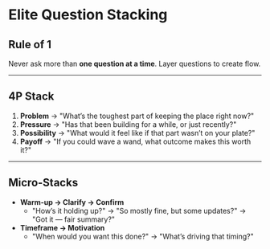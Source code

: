 # Elite Question Stacking

## Rule of 1
Never ask more than **one question at a time**. Layer questions to create flow.

---

## 4P Stack
1. **Problem** → "What’s the toughest part of keeping the place right now?"
2. **Pressure** → "Has that been building for a while, or just recently?"
3. **Possibility** → "What would it feel like if that part wasn’t on your plate?"
4. **Payoff** → "If you could wave a wand, what outcome makes this worth it?"

---

## Micro-Stacks
- **Warm-up → Clarify → Confirm**
  - "How’s it holding up?" → "So mostly fine, but some updates?" → "Got it — fair summary?"
- **Timeframe → Motivation**
  - "When would you want this done?" → "What’s driving that timing?"
